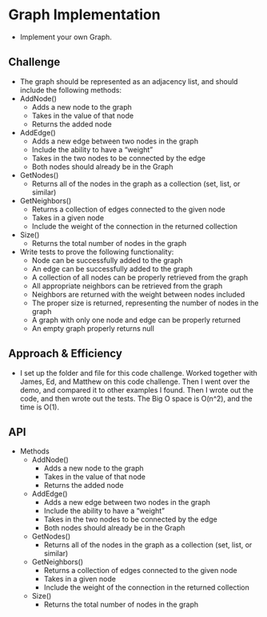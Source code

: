 # Graph Implementation
<!-- Short summary or background information -->
* Implement your own Graph.

## Challenge
<!-- Description of the challenge -->
* The graph should be represented as an adjacency list, and should include the following methods:
* AddNode()
  - Adds a new node to the graph
  - Takes in the value of that node
  - Returns the added node
* AddEdge()
  - Adds a new edge between two nodes in the graph
  - Include the ability to have a “weight”
  - Takes in the two nodes to be connected by the edge
  - Both nodes should already be in the Graph
* GetNodes()
  - Returns all of the nodes in the graph as a collection (set, list, or similar)
* GetNeighbors()
  - Returns a collection of edges connected to the given node
  - Takes in a given node
  - Include the weight of the connection in the returned collection
* Size()
  - Returns the total number of nodes in the graph
* Write tests to prove the following functionality:
  - Node can be successfully added to the graph
  - An edge can be successfully added to the graph
  - A collection of all nodes can be properly retrieved from the graph
  - All appropriate neighbors can be retrieved from the graph
  - Neighbors are returned with the weight between nodes included
  - The proper size is returned, representing the number of nodes in the graph
  - A graph with only one node and edge can be properly returned
  - An empty graph properly returns null

## Approach & Efficiency
<!-- What approach did you take? Why? What is the Big O space/time for this approach? -->
* I set up the folder and file for this code challenge. Worked together with James, Ed, and Matthew on this code challenge. Then I went over the demo, and compared it to other examples I found. Then I wrote out the code, and then wrote out the tests. The Big O space is O(n^2), and the time is O(1). 

## API
<!-- Description of each method publicly available in each of your hashtable -->
* Methods
  * AddNode()
    - Adds a new node to the graph
    - Takes in the value of that node
    - Returns the added node
  * AddEdge()
    - Adds a new edge between two nodes in the graph
    - Include the ability to have a “weight”
    - Takes in the two nodes to be connected by the edge
    - Both nodes should already be in the Graph
  * GetNodes()
    - Returns all of the nodes in the graph as a collection (set, list, or similar)
  * GetNeighbors()
    - Returns a collection of edges connected to the given node
    - Takes in a given node
    - Include the weight of the connection in the returned collection
  * Size()
    - Returns the total number of nodes in the graph
